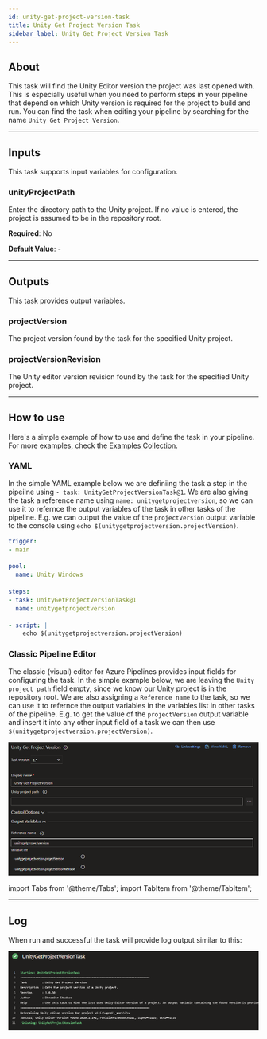 ```yaml
---
id: unity-get-project-version-task
title: Unity Get Project Version Task
sidebar_label: Unity Get Project Version Task
---
```


## About

This task will find the Unity Editor version the project was last opened with. This is especially useful
when you need to perform steps in your pipeline that depend on which Unity version is required for the project to build
and run. You can find the task when editing your pipeline by searching for the name `Unity Get Project Version`.

---

## Inputs

This task supports input variables for configuration.

### unityProjectPath

Enter the directory path to the Unity project. If no value is entered, the project is assumed to be in the repository root.

**Required**: No

**Default Value**: -

---

## Outputs

This task provides output variables.

### projectVersion

The project version found by the task for the specified Unity project.

### projectVersionRevision

The Unity editor version revision found by the task for the specified Unity project.

---

## How to use

Here's a simple example of how to use and define the task in your pipeline. For more examples, check the [Examples Collection](./examples.md).

### YAML

In the simple YAML example below we are definiing the task a step in the pipeilne using `- task: UnityGetProjectVersionTask@1`. We are also giving the task a reference name using `name: unitygetprojectversion`, so we can use it to refernce the output variables of the task in other tasks of the pipeline. E.g. we can output the value of the `projectVersion` output variable to the console using `echo $(unitygetprojectversion.projectVersion)`.

```yaml
trigger:
- main

pool:
  name: Unity Windows

steps:
- task: UnityGetProjectVersionTask@1
  name: unitygetprojectversion

- script: |
    echo $(unitygetprojectversion.projectVersion)
```

### Classic Pipeline Editor

The classic (visual) editor for Azure Pipelines provides input fields for configuring the task. In the simple example below, we are leaving the `Unity project path` field empty, since we know our Unity project is in the repository root. We are also assigning a `Reference name` to the task, so we can use it to refernce the output variables in the variables list in other tasks of the pipeline. E.g. to get the value of the `projectVersion` output variable and insert it into any other input field of a task we can then use `$(unitygetprojectversion.projectVersion)`.

![Classic Pipeline Designer Task Configuration](../../static/img/unity-get-project-version-task/get-project-version-classic.png)

import Tabs from '@theme/Tabs';
import TabItem from '@theme/TabItem';

---

## Log

When run and successful the task will provide log output similar to this:

![Task Log](../../static/img/unity-get-project-version-task/get-project-version-log.png)